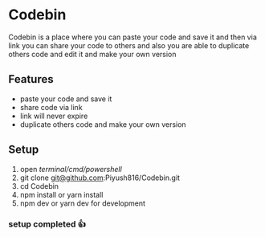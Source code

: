 # Codebin

Codebin is a place where you can paste your code and save it and then via link you can share your code to others and also you are able to duplicate others code and edit it and make your own version

## Features

- paste your code and save it
- share code via link
- link will never expire
- duplicate others code and make your own version

## Setup

1.  open _terminal/cmd/powershell_
2.  git clone git@github.com:Piyush816/Codebin.git
3.  cd Codebin
4.  npm install or yarn install
5.  npm dev or yarn dev for development

### setup completed 👍
